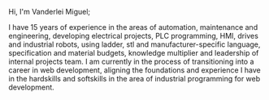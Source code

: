 Hi, I'm Vanderlei Miguel;

  I have 15 years of experience in the areas of automation, maintenance and engineering, developing electrical projects, PLC programming, HMI, drives and industrial robots, using ladder, stl and manufacturer-specific language, specification and material budgets, knowledge multiplier and leadership of internal projects team.
  I am currently in the process of transitioning into a career in web development, aligning the foundations and experience I have in the hardskills and softskills in the area of industrial programming for web development.
